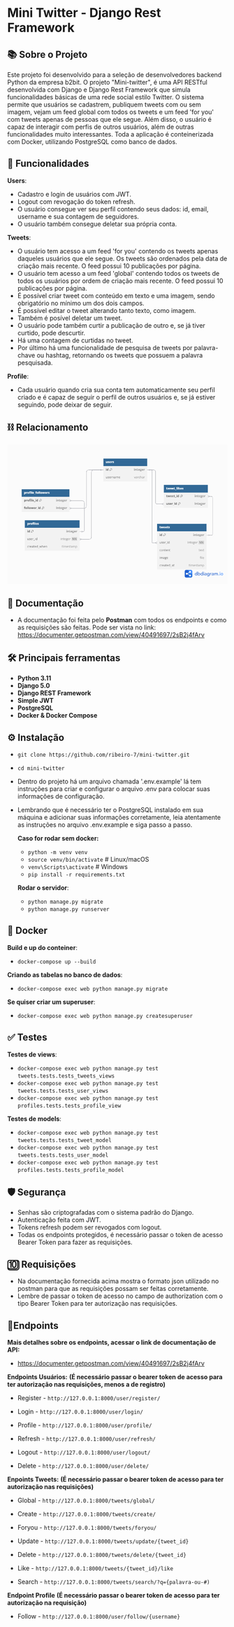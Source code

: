 # Mini Twitter - Django Rest Framework

## 📚 Sobre o Projeto
Este projeto foi desenvolvido para a seleção de desenvolvedores backend Python da empresa b2bit. O projeto "Mini-twitter", é uma API RESTful desenvolvida com Django e Django Rest Framework que simula funcionalidades básicas de uma rede social estilo Twitter. O sistema permite que usuários se cadastrem, publiquem tweets com ou sem imagem, vejam um feed global com todos os tweets e um feed 'for you' com tweets apenas de pessoas que ele segue. Além disso, o usuário é capaz de interagir com perfis de outros usuários, além de outras funcionalidades muito interessantes. Toda a aplicação é conteinerizada com Docker, utilizando PostgreSQL como banco de dados.

## 🚀 Funcionalidades

**Users**:
  - Cadastro e login de usuários com JWT.
  - Logout com revogação do token refresh.
  - O usuário consegue ver seu perfil contendo seus dados: id, email, username e sua contagem de seguidores.
  - O usuário também consegue deletar sua própria conta.
  
**Tweets**:
  - O usuário tem acesso a um feed 'for you' contendo os tweets apenas daqueles usuários que ele segue. Os tweets são ordenados pela data de criação mais recente. O feed possui 10 publicações por página.
  - O usuário tem acesso a um feed 'global' contendo todos os tweets de todos os usuários por ordem de criação mais recente. O feed possui 10 publicações por página.
  - É possível criar tweet com conteúdo em texto e uma imagem, sendo obrigatório no mínimo um dos dois campos.
  - É possível editar o tweet alterando tanto texto, como imagem.
  - Também é posível deletar um tweet.
  - O usuário pode também curtir a publicação de outro e, se já tiver curtido, pode descurtir.
  - Há uma contagem de curtidas no tweet.
  - Por último há uma funcionalidade de pesquisa de tweets por palavra-chave ou hashtag, retornando os tweets que possuem a palavra pesquisada.

**Profile**:
  - Cada usuário quando cria sua conta tem automaticamente seu perfil criado e é capaz de seguir o perfil de outros usuários e, se já estiver seguindo, pode deixar de seguir.

## ⛓️ Relacionamento
![Diagrama do banco de dados](diagrama/diagrama.png)


## 📄 Documentação
  - A documentação foi feita pelo **Postman** com todos os endpoints e como as requisições são feitas. Pode ser vista no link:
  https://documenter.getpostman.com/view/40491697/2sB2j4fArv

## 🛠️ Principais ferramentas
  - **Python 3.11**
  - **Django 5.0**
  - **Django REST Framework**
  - **Simple JWT**
  - **PostgreSQL**
  - **Docker & Docker Compose**

## ⚙️ Instalação
  - `git clone https://github.com/ribeiro-7/mini-twitter.git`
  - `cd mini-twitter`
  - Dentro do projeto há um arquivo chamada '.env.example' lá tem instruções para criar e configurar o arquivo .env para colocar suas informações de configuração.
  - Lembrando que é necessário ter o PostgreSQL instalado em sua máquina e adicionar suas informações corretamente, leia atentamente as instruções no arquivo .env.example e siga passo a passo.

    **Caso for rodar sem docker:**
      - `python -m venv venv`
      - `source venv/bin/activate`  # Linux/macOS
      - `venv\Scripts\activate`     # Windows
      - `pip install -r requirements.txt`
   
    **Rodar o servidor**:
      - `python manage.py migrate`
      - `python manage.py runserver`

## 🐳 Docker

  **Build e up do conteiner**:
  - `docker-compose up --build`
    
  **Criando as tabelas no banco de dados**:
  - `docker-compose exec web python manage.py migrate`
    
  **Se quiser criar um superuser**:
  - `docker-compose exec web python manage.py createsuperuser`

## ✅ Testes

  **Testes de views**:
  - `docker-compose exec web python manage.py test tweets.tests.tests_tweets_views`
  - `docker-compose exec web python manage.py test tweets.tests.tests_user_views`
  - `docker-compose exec web python manage.py test profiles.tests.tests_profile_view`
    
  **Testes de models**:
  - `docker-compose exec web python manage.py test tweets.tests.tests_tweet_model`
  - `docker-compose exec web python manage.py test tweets.tests.tests_user_model`
  - `docker-compose exec web python manage.py test profiles.tests.tests_profile_model`

## 🛡️ Segurança
  - Senhas são criptografadas com o sistema padrão do Django.
  - Autenticação feita com JWT.
  - Tokens refresh podem ser revogados com logout.
  - Todas os endpoints protegidos, é necessário passar o token de acesso Bearer Token para fazer as requisições.

## 🔟 Requisições
  - Na documentação fornecida acima mostra o formato json utilizado no postman para que as requisições possam ser feitas corretamente.
  - Lembre de passar o token de acesso no campo de authorization com o tipo Bearer Token para ter autorização nas requisições.

## 📍Endpoints

**Mais detalhes sobre os endpoints, acessar o link de documentação de API:**
  - https://documenter.getpostman.com/view/40491697/2sB2j4fArv

  **Endpoints Usuários:**
  **(É necessário passar o bearer token de acesso para ter autorização nas requisições, menos a de registro)**
  
  - Register - `http://127.0.0.1:8000/user/register/`
    
  - Login - `http://127.0.0.1:8000/user/login/`
    
  - Profile - `http://127.0.0.1:8000/user/profile/`
    
  - Refresh - `http://127.0.0.1:8000/user/refresh/`
    
  - Logout - `http://127.0.0.1:8000/user/logout/`
    
  - Delete - `http://127.0.0.1:8000/user/delete/`
    

  **Enpoints Tweets:**
  **(É necessário passar o bearer token de acesso para ter autorização nas requisições)**
  
  - Global - `http://127.0.0.1:8000/tweets/global/`

  - Create - `http://127.0.0.1:8000/tweets/create/`
    
  - Foryou - `http://127.0.0.1:8000/tweets/foryou/`
    
  - Update - `http://127.0.0.1:8000/tweets/update/{tweet_id}`
    
  - Delete - `http://127.0.0.1:8000/tweets/delete/{tweet_id}`
    
  - Like - `http://127.0.0.1:8000/tweets/{tweet_id}/like`
    
  - Search - `http://127.0.0.1:8000/tweets/search/?q={palavra-ou-#)`

  **Endpoint Profile**
  **(É necessário passar o bearer token de acesso para ter autorização na requisição)**
  
  - Follow - `http://127.0.0.1:8000/user/follow/{username}`
  

